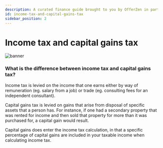 ```yaml
---
description: A curated finance guide brought to you by OfferZen in partnership with Investec.
id: income-tax-and-capital-gains-tax
sidebar_position: 2
---
```


# Income tax and capital gains tax

![banner](pathname:///img/assets/taxzebbie.png)

### What is the difference between income tax and capital gains tax?&#x20;

Income tax is levied on the income that one earns either by way of remuneration (eg. salary from a job) or trade (eg. consulting fees for an independent consultant).

Capital gains tax is levied on gains that arise from disposal of specific assets that a person has. For instance, if one had a secondary property that was rented for income and then sold that property for more than it was purchased for, a capital gain would result.

Capital gains does enter the income tax calculation, in that a specific percentage of capital gains are included in your taxable income when calculating income tax.
